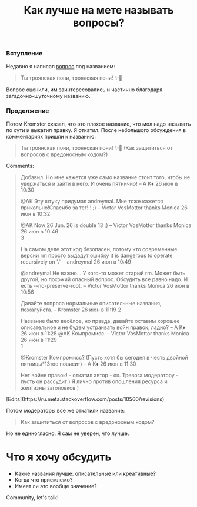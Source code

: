 ﻿---
title: "Как лучше на мете называть вопросы?"
se.owner.user_id: 337540
se.owner.display_name: "Victor VosMottor thanks Monica"
se.owner.link: "https://ru.meta.stackoverflow.com/users/337540/victor-vosmottor-thanks-monica"
se.link: "https://ru.meta.stackoverflow.com/questions/10584/%d0%9a%d0%b0%d0%ba-%d0%bb%d1%83%d1%87%d1%88%d0%b5-%d0%bd%d0%b0-%d0%bc%d0%b5%d1%82%d0%b5-%d0%bd%d0%b0%d0%b7%d1%8b%d0%b2%d0%b0%d1%82%d1%8c-%d0%b2%d0%be%d0%bf%d1%80%d0%be%d1%81%d1%8b"
se.question_id: 10584
se.post_type: question
se.score: 9
---
<h3>Вступление</h3>
<p>Недавно я написал <a href="https://ru.meta.stackoverflow.com/questions/10560/%d0%a2%d1%8b-%d1%82%d1%80%d0%be%d1%8f%d0%bd%d1%81%d0%ba%d0%b0%d1%8f-%d0%bf%d0%be%d0%bd%d0%b8-%d1%82%d1%80%d0%be%d1%8f%d0%bd%d1%81%d0%ba%d0%b0%d1%8f-%d0%bf%d0%be%d0%bd%d0%b8-%d0%9a%d0%b0%d0%ba-%d0%b7%d0%b0%d1%89%d0%b8%d1%82%d0%b8%d1%82%d1%8c%d1%81%d1%8f-%d0%be%d1%82-%d0%b2%d0%be%d0%bf%d1%80%d0%be%d1%81%d0%be%d0%b2-%d1%81-%d0%b2%d1%80%d0%b5%d0%b4%d0%be%d0%bd%d0%be%d1%81%d0%bd%d1%8b%d0%bc?cb=1">вопрос</a> под названием:</p>
<blockquote>
<p>Ты троянская пони, троянская пони! ✨🌙</p>
</blockquote>
<p>Вопрос оценили, им заинтересовались и частично благодаря загадочно-шуточному названию.</p>
<h3>Продолжение</h3>
<p>Потом Kromster сказал, что это плохое название, что мол надо называть по сути и выкатил правку. Я откатил.
После небольшого обсуждения в комментариях пришли к названию:</p>
<blockquote>
<p>Ты троянская пони, троянская пони! ✨🌙 (Как защититься от вопросов с вредоносным кодом?)</p>
</blockquote>
<p>Comments:</p>
<blockquote> 
Добавил. Но мне кажется уже само название стоит того, чтобы не удержаться и зайти в него. И очень пятнично! – A K♦ 26 июн в 10:30
<p>@AK Эту штуку придумал andreymal. Мне тоже кажется прикольно!Спасибо за тег!!! ;) – Victor VosMottor thanks Monica 26 июн в 10:32</p>
<p>@AK Now 26 Jun. 26 is double 13 ;) – Victor VosMottor thanks Monica 26 июн в 10:46<br />
3</p>
<p>На самом деле этот код безопасен, потому что современные версии rm просто выдадут ошибку it is dangerous to operate recursively on '/' – andreymal 26 июн в 10:49</p>
<p>@andreymal Не важно... У кого-то может старый rm. Может быть другой, но похожий опасный вопрос. Обсудить все равно надо. И есть --no-preserve-root. – Victor VosMottor thanks Monica 26 июн в 10:56</p>
<p>Давайте вопроса нормальные описательные названия, пожалуйста. – Kromster 26 июн в 11:19
2</p>
<p>Название было весёлое, но правда, давайте оставим хорошее описательное и не будем устраивать войн правок, ладно? – A K♦ 26 июн в 11:28
@AK Компромисс. – Victor VosMottor thanks Monica 26 июн в 11:29<br />
1</p>
<p>@Kromster Компромисс? (Пусть хотя бы сегодня в честь двойной пятницы*13тое повисит) – A K♦ 26 июн в 11:30</p>
<p>Нет войне правок! - откатил автор - ок. Тревога модератору - пусть он рассудит ) Я лично против опошления ресурса и желтизны заголовков )</p>
</blockquote>
[Edits](https://ru.meta.stackoverflow.com/posts/10560/revisions)
<p>Потом модераторы все же откатили название:</p>
<blockquote>
<p>Как защититься от вопросов с вредоносным кодом?</p>
</blockquote>
<p>Hо не единогласно. Я сам не уверен, что лучше.</p>
<h1>Что я хочу обсудить</h1>
<ul>
<li>Какие названия лучше: описательные или креативные?</li>
<li>Когда что приемлемо?</li>
<li>Имеет ли это вообще значение?</li>
</ul>
<p>Community, let's talk!</p>
